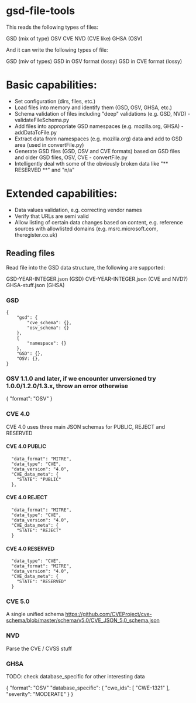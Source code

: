 # gsd-file-tools

This reads the following types of files:

GSD (mix of type)
OSV
CVE
NVD (CVE like)
GHSA (OSV)

And it can write the following types of file:

GSD (miv of types)
GSD in OSV format (lossy)
GSD in CVE format (lossy)

# Basic capabilities:

* Set configuration (dirs, files, etc.)
* Load files into memory and identify them (GSD, OSV, GHSA, etc.)
* Schema validation of files including "deep" validations (e.g. GSD, NVD) - validateFileSchema.py
* Add files into appropriate GSD namespaces (e.g. mozilla.org, GHSA) - addDataToFile.py
* Extract data from namespaces (e.g. mozilla.org) data and add to GSD area (used in convertFile.py)
* Generate GSD files (GSD, OSV and CVE formats) based on GSD files and older GSD files, OSV, CVE - convertFile.py
* Intelligently deal wth some of the obviously broken data like "** RESERVED **" and "n/a"

# Extended capabilities:

* Data values validation, e.g. correcting vendor names
* Verify that URLs are semi valid
* Allow listing of certain data changes based on content, e.g. reference sources with allowlisted domains (e.g. msrc.microsoft.com, theregister.co.uk)

## Reading files

Read file into the GSD data structure, the following are supported:

GSD-YEAR-INTEGER.json (GSD)
CVE-YEAR-INTEGER.json (CVE and NVD?)
GHSA-stuff.json (GHSA)

### GSD

```
{
    "gsd": {
        "cve_schema": {},
        "osv_schema": {}
    },
    {
        "namespace": {}
    },
    "GSD": {},
    "OSV: {},
}
```

### OSV 1.1.0 and later, if we encounter unversioned try 1.0.0/1.2.0/1.3.x, throw an error otherwise

{
    "format": "OSV"
}

### CVE 4.0

CVE 4.0 uses three main JSON schemas for PUBLIC, REJECT and RESERVED

#### CVE 4.0 PUBLIC

```
  "data_format": "MITRE",
  "data_type": "CVE",
  "data_version": "4.0",
  "CVE_data_meta": {
    "STATE": "PUBLIC"
  },
```

#### CVE 4.0 REJECT

```
  "data_format": "MITRE",
  "data_type": "CVE",
  "data_version": "4.0",
  "CVE_data_meta": {
    "STATE": "REJECT"   
  }
```

#### CVE 4.0 RESERVED

```
  "data_type": "CVE",
  "data_format": "MITRE",
  "data_version": "4.0",
  "CVE_data_meta": {
    "STATE": "RESERVED"
  }
```

### CVE 5.0

A single unified schema https://github.com/CVEProject/cve-schema/blob/master/schema/v5.0/CVE_JSON_5.0_schema.json

### NVD

Parse the CVE / CVSS stuff

### GHSA

TODO: check database_specific for other interesting data

{
    "format": "OSV"
    "database_specific": {
        "cwe_ids": [
        "CWE-1321"
        ],
        "severity": "MODERATE"
    }
}
